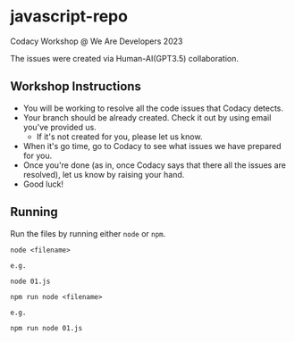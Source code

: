 # javascript-repo

Codacy Workshop @ We Are Developers 2023

The issues were created via Human-AI(GPT3.5) collaboration.

## Workshop Instructions

* You will be working to resolve all the code issues that Codacy detects.
* Your branch should be already created. Check it out by using email you've provided us.
  * If it's not created for you, please let us know.
* When it's go time, go to Codacy to see what issues we have prepared for you.
* Once you're done (as in, once Codacy says that there all the issues are resolved), let us know by raising your hand.
* Good luck!

## Running

Run the files by running either `node` or `npm`.

```
node <filename>

e.g.

node 01.js
```

```
npm run node <filename>

e.g.

npm run node 01.js

```
